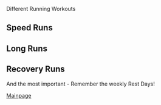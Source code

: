 Different Running Workouts

## Speed Runs

## Long Runs

## Recovery Runs 

And the most important - Remember the weekly Rest Days!

[Mainpage](index.md)
